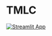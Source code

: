 # TMLC

[![Streamlit App](https://static.streamlit.io/badges/streamlit_badge_black_white.svg)](https://yash-shimpi-tmlc-home-qahryb.streamlit.app/)
 
